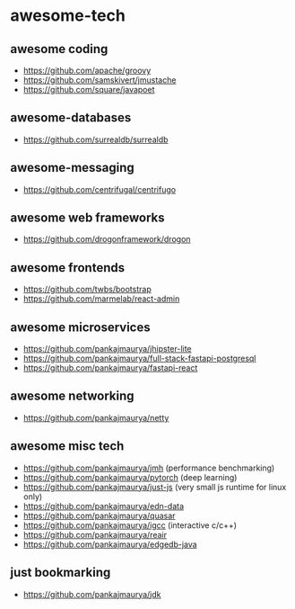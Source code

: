 # awesome-tech

## awesome coding
- https://github.com/apache/groovy
- https://github.com/samskivert/jmustache
- https://github.com/square/javapoet

## awesome-databases
- https://github.com/surrealdb/surrealdb

## awesome-messaging
- https://github.com/centrifugal/centrifugo

## awesome web frameworks
- https://github.com/drogonframework/drogon

## awesome frontends
- https://github.com/twbs/bootstrap
- https://github.com/marmelab/react-admin

## awesome microservices
- https://github.com/pankajmaurya/jhipster-lite
- https://github.com/pankajmaurya/full-stack-fastapi-postgresql
- https://github.com/pankajmaurya/fastapi-react

## awesome networking
- https://github.com/pankajmaurya/netty

## awesome misc tech
- https://github.com/pankajmaurya/jmh (performance benchmarking)
- https://github.com/pankajmaurya/pytorch (deep learning)
- https://github.com/pankajmaurya/just-js (very small js runtime for linux only)
- https://github.com/pankajmaurya/edn-data
- https://github.com/pankajmaurya/quasar 
- https://github.com/pankajmaurya/igcc (interactive c/c++)
- https://github.com/pankajmaurya/reair
- https://github.com/pankajmaurya/edgedb-java

## just bookmarking
- https://github.com/pankajmaurya/jdk
